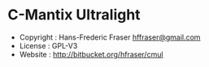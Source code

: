 C-Mantix Ultralight
===================

 * Copyright : Hans-Frederic Fraser hffraser@gmail.com
 * License : GPL-V3
 * Website : http://bitbucket.org/hfraser/cmul
